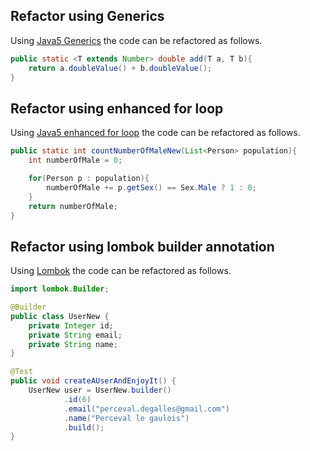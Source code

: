 ## Refactor using Generics

Using [Java5 Generics](https://www.baeldung.com/java-generics) the code can be refactored as follows.

```java
public static <T extends Number> double add(T a, T b){
	return a.doubleValue() + b.doubleValue();
}
```
## Refactor using enhanced for loop

Using [Java5 enhanced for loop](https://www.baeldung.com/java-for-loop) the code can be refactored as follows.

```java
public static int countNumberOfMaleNew(List<Person> population){
	int numberOfMale = 0;

	for(Person p : population){
		numberOfMale += p.getSex() == Sex.Male ? 1 : 0;
	}
	return numberOfMale;
}
```

## Refactor using lombok builder annotation

Using [Lombok](https://projectlombok.org/features/Builder) the code can be refactored as follows.

```java
import lombok.Builder;

@Builder
public class UserNew {
    private Integer id;
    private String email;
    private String name;
}

@Test
public void createAUserAndEnjoyIt() {
	UserNew user = UserNew.builder()
			.id(6)
			.email("perceval.degalles@gmail.com")
			.name("Perceval le gaulois")
			.build();
}
```
